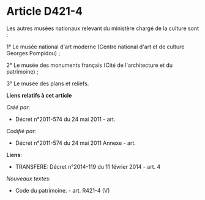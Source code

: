 # Article D421-4

Les autres musées nationaux relevant du ministère chargé de la culture sont :

1° Le musée national d'art moderne (Centre national d'art et de culture Georges Pompidou) ;

2° Le musée des monuments français (Cité de l'architecture et du patrimoine) ;

3° Le musée des plans et reliefs.

**Liens relatifs à cet article**

_Créé par_:

  - Décret n°2011-574 du 24 mai 2011  - art.

_Codifié par_:

  - Décret n°2011-574 du 24 mai 2011 Annexe - art.

**Liens**:

  - TRANSFERE: Décret n°2014-119 du 11 février 2014 - art. 4

_Nouveaux textes_:

  - Code du patrimoine. - art. R421-4 (V)
